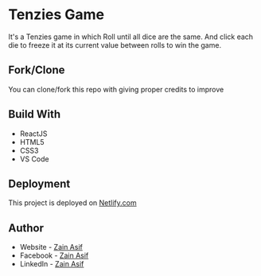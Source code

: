 # Tenzies Game

It's a Tenzies game in which Roll until all dice are the same. And click each die to freeze it at its current value between 
rolls to win the game.

## Fork/Clone

You can clone/fork this repo with giving proper credits to improve

## Build With

- ReactJS
- HTML5
- CSS3
- VS Code

## Deployment 

This project is deployed on [Netlify.com](https://www.google.com/url?sa=t&rct=j&q=&esrc=s&source=web&cd=&cad=rja&uact=8&ved=2ahUKEwjCxI2zqcD8AhVmcKQEHe72BjsQFnoECAoQAQ&url=https%3A%2F%2Fwww.netlify.com%2F&usg=AOvVaw3sXtvDCHEM_yMr7dqTH7xl)

## Author 

- Website - [Zain Asif](www.github.com/zainasif767)
- Facebook - [Zain Asif](https://www.facebook.com/S.Zain.Asif/)
- LinkedIn - [Zain Asif](https://www.linkedin.com/in/zain-asif-614337233)
